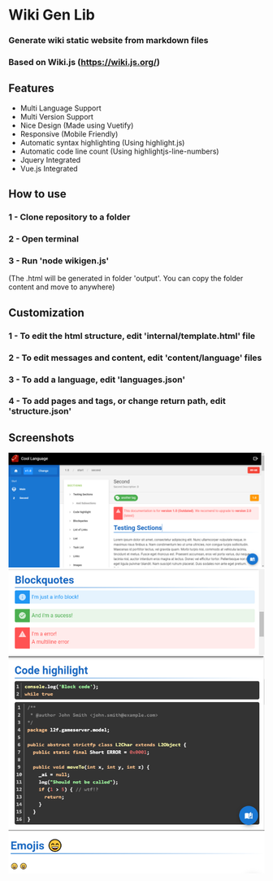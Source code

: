 # Wiki Gen Lib
### Generate wiki static website from markdown files
### Based on Wiki.js (https://wiki.js.org/)
## Features
- Multi Language Support
- Multi Version Support
- Nice Design (Made using Vuetify)
- Responsive (Mobile Friendly)
- Automatic syntax highlighting (Using highlight.js)
- Automatic code line count (Using highlightjs-line-numbers)
- Jquery Integrated
- Vue.js Integrated

## How to use
### 1 - Clone repository to a folder
### 2 - Open terminal
### 3 - Run 'node wikigen.js'
(The .html will be generated in folder 'output'. You can copy the folder content and move to anywhere)

## Customization
### 1 - To edit the html structure, edit 'internal/template.html' file
### 2 - To edit messages and content, edit 'content/language' files
### 3 - To add a language, edit 'languages.json'
### 4 - To add pages and tags, or change return path, edit 'structure.json'

## Screenshots
![Example](screenshots/first.png)
![Messages](screenshots/quotes.png)
![Highlight](screenshots/highlight.png)
![Emojis](screenshots/emojis.png)
